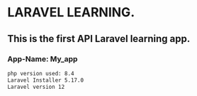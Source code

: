 # LARAVEL LEARNING.

## This is the first API Laravel learning app.
### App-Name: My_app
```bash
php version used: 8.4
Laravel Installer 5.17.0
Laravel version 12